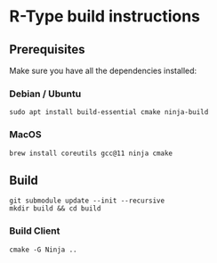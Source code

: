 # R-Type build instructions

## Prerequisites
Make sure you have all the dependencies installed:

### Debian / Ubuntu
```console
sudo apt install build-essential cmake ninja-build
```

### MacOS
```console
brew install coreutils gcc@11 ninja cmake
```

## Build
```console
git submodule update --init --recursive
mkdir build && cd build
```

### Build Client
```console
cmake -G Ninja ..
```
